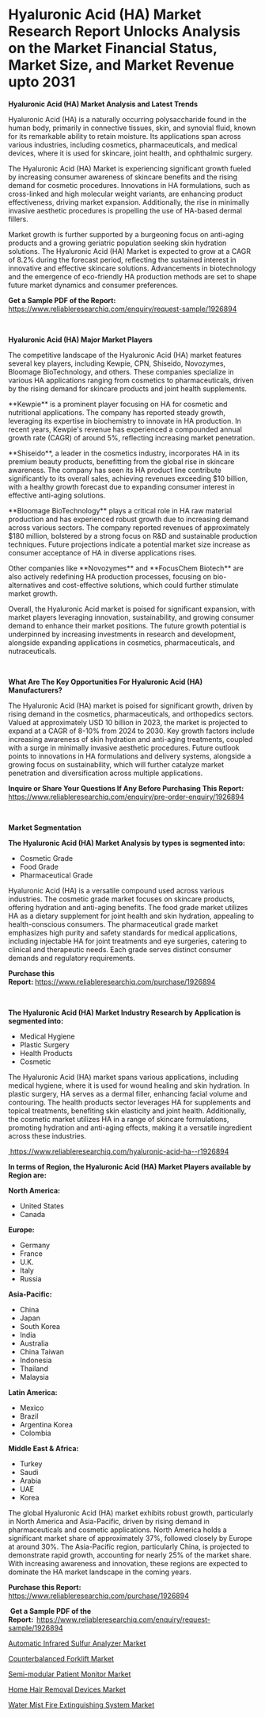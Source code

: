 <p><h1>Hyaluronic Acid (HA) Market Research Report Unlocks Analysis on the Market Financial Status, Market Size, and Market Revenue upto 2031</h1></p><p><strong>Hyaluronic Acid (HA) Market Analysis and Latest Trends</strong></p>
<p><p>Hyaluronic Acid (HA) is a naturally occurring polysaccharide found in the human body, primarily in connective tissues, skin, and synovial fluid, known for its remarkable ability to retain moisture. Its applications span across various industries, including cosmetics, pharmaceuticals, and medical devices, where it is used for skincare, joint health, and ophthalmic surgery.</p><p>The Hyaluronic Acid (HA) Market is experiencing significant growth fueled by increasing consumer awareness of skincare benefits and the rising demand for cosmetic procedures. Innovations in HA formulations, such as cross-linked and high molecular weight variants, are enhancing product effectiveness, driving market expansion. Additionally, the rise in minimally invasive aesthetic procedures is propelling the use of HA-based dermal fillers.</p><p>Market growth is further supported by a burgeoning focus on anti-aging products and a growing geriatric population seeking skin hydration solutions. The Hyaluronic Acid (HA) Market is expected to grow at a CAGR of 8.2% during the forecast period, reflecting the sustained interest in innovative and effective skincare solutions. Advancements in biotechnology and the emergence of eco-friendly HA production methods are set to shape future market dynamics and consumer preferences.</p></p>
<p><strong>Get a Sample PDF of the Report:&nbsp;</strong> <a href="https://www.reliableresearchiq.com/enquiry/request-sample/1926894?utm_campaign=104&utm_medium=2&utm_source=Github&utm_content=ia&utm_term=25102024&utm_id=hyaluronic-acid-ha">https://www.reliableresearchiq.com/enquiry/request-sample/1926894</a></p>
<p>&nbsp;</p>
<p><strong>Hyaluronic Acid (HA) Major Market Players</strong></p>
<p><p>The competitive landscape of the Hyaluronic Acid (HA) market features several key players, including Kewpie, CPN, Shiseido, Novozymes, Bloomage BioTechnology, and others. These companies specialize in various HA applications ranging from cosmetics to pharmaceuticals, driven by the rising demand for skincare products and joint health supplements.</p><p>**Kewpie** is a prominent player focusing on HA for cosmetic and nutritional applications. The company has reported steady growth, leveraging its expertise in biochemistry to innovate in HA production. In recent years, Kewpie's revenue has experienced a compounded annual growth rate (CAGR) of around 5%, reflecting increasing market penetration.</p><p>**Shiseido**, a leader in the cosmetics industry, incorporates HA in its premium beauty products, benefitting from the global rise in skincare awareness. The company has seen its HA product line contribute significantly to its overall sales, achieving revenues exceeding $10 billion, with a healthy growth forecast due to expanding consumer interest in effective anti-aging solutions.</p><p>**Bloomage BioTechnology** plays a critical role in HA raw material production and has experienced robust growth due to increasing demand across various sectors. The company reported revenues of approximately $180 million, bolstered by a strong focus on R&D and sustainable production techniques. Future projections indicate a potential market size increase as consumer acceptance of HA in diverse applications rises.</p><p>Other companies like **Novozymes** and **FocusChem Biotech** are also actively redefining HA production processes, focusing on bio-alternatives and cost-effective solutions, which could further stimulate market growth.</p><p>Overall, the Hyaluronic Acid market is poised for significant expansion, with market players leveraging innovation, sustainability, and growing consumer demand to enhance their market positions. The future growth potential is underpinned by increasing investments in research and development, alongside expanding applications in cosmetics, pharmaceuticals, and nutraceuticals.</p></p>
<p>&nbsp;</p>
<p><strong>What Are The Key Opportunities For Hyaluronic Acid (HA) Manufacturers?</strong></p>
<p><p>The Hyaluronic Acid (HA) market is poised for significant growth, driven by rising demand in the cosmetics, pharmaceuticals, and orthopedics sectors. Valued at approximately USD 10 billion in 2023, the market is projected to expand at a CAGR of 8-10% from 2024 to 2030. Key growth factors include increasing awareness of skin hydration and anti-aging treatments, coupled with a surge in minimally invasive aesthetic procedures. Future outlook points to innovations in HA formulations and delivery systems, alongside a growing focus on sustainability, which will further catalyze market penetration and diversification across multiple applications.</p></p>
<p><strong>Inquire or Share Your Questions If Any Before Purchasing This Report:</strong> <a href="https://www.reliableresearchiq.com/enquiry/pre-order-enquiry/1926894?utm_campaign=104&utm_medium=2&utm_source=Github&utm_content=ia&utm_term=25102024&utm_id=hyaluronic-acid-ha">https://www.reliableresearchiq.com/enquiry/pre-order-enquiry/1926894</a></p>
<p>&nbsp;</p>
<p><strong>Market Segmentation</strong></p>
<p><strong>The Hyaluronic Acid (HA) Market Analysis by types is segmented into:</strong></p>
<p><ul><li>Cosmetic Grade</li><li>Food Grade</li><li>Pharmaceutical Grade</li></ul></p>
<p><p>Hyaluronic Acid (HA) is a versatile compound used across various industries. The cosmetic grade market focuses on skincare products, offering hydration and anti-aging benefits. The food grade market utilizes HA as a dietary supplement for joint health and skin hydration, appealing to health-conscious consumers. The pharmaceutical grade market emphasizes high purity and safety standards for medical applications, including injectable HA for joint treatments and eye surgeries, catering to clinical and therapeutic needs. Each grade serves distinct consumer demands and regulatory requirements.</p></p>
<p><strong>Purchase this Report:&nbsp;</strong><a href="https://www.reliableresearchiq.com/purchase/1926894?utm_campaign=104&utm_medium=2&utm_source=Github&utm_content=ia&utm_term=25102024&utm_id=hyaluronic-acid-ha">https://www.reliableresearchiq.com/purchase/1926894</a></p>
<p>&nbsp;</p>
<p><strong>The Hyaluronic Acid (HA) Market Industry Research by Application is segmented into:</strong></p>
<p><ul><li>Medical Hygiene</li><li>Plastic Surgery</li><li>Health Products</li><li>Cosmetic</li></ul></p>
<p><p>The Hyaluronic Acid (HA) market spans various applications, including medical hygiene, where it is used for wound healing and skin hydration. In plastic surgery, HA serves as a dermal filler, enhancing facial volume and contouring. The health products sector leverages HA for supplements and topical treatments, benefiting skin elasticity and joint health. Additionally, the cosmetic market utilizes HA in a range of skincare formulations, promoting hydration and anti-aging effects, making it a versatile ingredient across these industries.</p></p>
<p><a href="https://www.reliableresearchiq.com/hyaluronic-acid-ha--r1926894?utm_campaign=104&utm_medium=2&utm_source=Github&utm_content=ia&utm_term=25102024&utm_id=hyaluronic-acid-ha">&nbsp;https://www.reliableresearchiq.com/hyaluronic-acid-ha--r1926894</a></p>
<p><strong>In terms of Region, the Hyaluronic Acid (HA) Market Players available by Region are:</strong></p>
<p>
    <p> <strong> North America: </strong>
        <ul>
            <li>United States</li>
            <li>Canada</li>
        </ul>
        </p> 
    <p> <strong> Europe: </strong>
        <ul>
            <li>Germany</li>
            <li>France</li>
            <li>U.K.</li>
            <li>Italy</li>
            <li>Russia</li>
        </ul>
        </p> 
    <p> <strong> Asia-Pacific: </strong>
        <ul>
            <li>China</li>
            <li>Japan</li>
            <li>South Korea</li>
            <li>India</li>
            <li>Australia</li>
            <li>China Taiwan</li>
            <li>Indonesia</li>
            <li>Thailand</li>
            <li>Malaysia</li>
        </ul>
        </p> 
    <p> <strong> Latin America: </strong>
        <ul>
            <li>Mexico</li>
            <li>Brazil</li>
            <li>Argentina Korea</li>
            <li>Colombia</li>
        </ul>
        </p> 
    <p> <strong> Middle East & Africa: </strong>
        <ul>
            <li>Turkey</li>
            <li>Saudi</li>
            <li>Arabia</li>
            <li>UAE</li>
            <li>Korea</li>
        </ul>
    </p>
    </p>
<p><p>The global Hyaluronic Acid (HA) market exhibits robust growth, particularly in North America and Asia-Pacific, driven by rising demand in pharmaceuticals and cosmetic applications. North America holds a significant market share of approximately 37%, followed closely by Europe at around 30%. The Asia-Pacific region, particularly China, is projected to demonstrate rapid growth, accounting for nearly 25% of the market share. With increasing awareness and innovation, these regions are expected to dominate the HA market landscape in the coming years.</p></p>
<p><strong>Purchase this Report: </strong><a href="https://www.reliableresearchiq.com/purchase/1926894?utm_campaign=104&utm_medium=2&utm_source=Github&utm_content=ia&utm_term=25102024&utm_id=hyaluronic-acid-ha">https://www.reliableresearchiq.com/purchase/1926894</a></p>
<p>&nbsp;<strong>Get a Sample PDF of the Report:&nbsp;&nbsp;</strong><a href="https://www.reliableresearchiq.com/enquiry/request-sample/1926894?utm_campaign=104&utm_medium=2&utm_source=Github&utm_content=ia&utm_term=25102024&utm_id=hyaluronic-acid-ha">https://www.reliableresearchiq.com/enquiry/request-sample/1926894</a></p>
<p><strong></strong></p>
<p><p><a href="https://www.linkedin.com/pulse/global-automatic-infrared-sulfur-analyzer-market-trends-yitzc?utm_campaign=104&utm_medium=2&utm_source=Github&utm_content=ia&utm_term=25102024&utm_id=hyaluronic-acid-ha">Automatic Infrared Sulfur Analyzer Market</a></p><p><a href="https://issuu.com/reportprime-2/docs/counterbalanced-forklift-market-siz_1ad23bb318ab08?utm_campaign=104&utm_medium=2&utm_source=Github&utm_content=ia&utm_term=25102024&utm_id=hyaluronic-acid-ha">Counterbalanced Forklift Market</a></p><p><a href="https://www.linkedin.com/pulse/semi-modular-patient-monitor-market-regional-outlook-competition-wly8f?utm_campaign=104&utm_medium=2&utm_source=Github&utm_content=ia&utm_term=25102024&utm_id=hyaluronic-acid-ha">Semi-modular Patient Monitor Market</a></p><p><a href="https://github.com/rozh43oreder/Market-Research-Report-List-1/blob/main/home-hair-removal-devices-market.md?utm_campaign=104&utm_medium=2&utm_source=Github&utm_content=ia&utm_term=25102024&utm_id=hyaluronic-acid-ha">Home Hair Removal Devices Market</a></p><p><a href="https://issuu.com/reportprime-2/docs/water-mist-fire-extinguishing-syste_cb53288c35ea0d?utm_campaign=104&utm_medium=2&utm_source=Github&utm_content=ia&utm_term=25102024&utm_id=hyaluronic-acid-ha">Water Mist Fire Extinguishing System Market</a></p></p>
